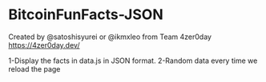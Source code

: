 # BitcoinFunFacts-JSON

Created by @satoshisyurei or @ikmxleo from Team 4zer0day
https://4zer0day.dev/

1-Display the facts in data.js in JSON format. 
2-Random data every time we reload the page
